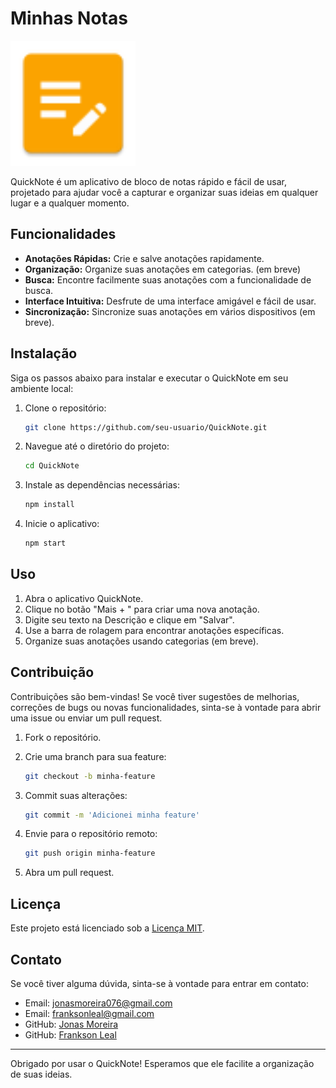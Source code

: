 # Minhas Notas

<p align="left">
  <img src="app/src/main/res/mipmap-hdpi/ic_launcher.webp" alt="Logo do QuickNote" width="200">
</p>

QuickNote é um aplicativo de bloco de notas rápido e fácil de usar, projetado para ajudar você a capturar e organizar suas ideias em qualquer lugar e a qualquer momento.

## Funcionalidades

- **Anotações Rápidas:** Crie e salve anotações rapidamente.
- **Organização:** Organize suas anotações em categorias. (em breve)
- **Busca:** Encontre facilmente suas anotações com a funcionalidade de busca.
- **Interface Intuitiva:** Desfrute de uma interface amigável e fácil de usar.
- **Sincronização:** Sincronize suas anotações em vários dispositivos (em breve).

## Instalação

Siga os passos abaixo para instalar e executar o QuickNote em seu ambiente local:

1. Clone o repositório:

    ```bash
    git clone https://github.com/seu-usuario/QuickNote.git
    ```

2. Navegue até o diretório do projeto:

    ```bash
    cd QuickNote
    ```

3. Instale as dependências necessárias:

    ```bash
    npm install
    ```

4. Inicie o aplicativo:

    ```bash
    npm start
    ```

## Uso

1. Abra o aplicativo QuickNote.
2. Clique no botão "Mais + " para criar uma nova anotação.
3. Digite seu texto na Descrição e clique em "Salvar".
4. Use a barra de rolagem para encontrar anotações específicas.
5. Organize suas anotações usando categorias (em breve).

## Contribuição

Contribuições são bem-vindas! Se você tiver sugestões de melhorias, correções de bugs ou novas funcionalidades, sinta-se à vontade para abrir uma issue ou enviar um pull request.

1. Fork o repositório.
2. Crie uma branch para sua feature:

    ```bash
    git checkout -b minha-feature
    ```

3. Commit suas alterações:

    ```bash
    git commit -m 'Adicionei minha feature'
    ```

4. Envie para o repositório remoto:

    ```bash
    git push origin minha-feature
    ```

5. Abra um pull request.

## Licença

Este projeto está licenciado sob a [Licença MIT](LICENSE).

## Contato

Se você tiver alguma dúvida, sinta-se à vontade para entrar em contato:

- Email: jonasmoreira076@gmail.com
- Email: franksonleal@gmail.com
- GitHub: [Jonas Moreira](https://github.com/JonasMoreira5)
- GitHub: [Frankson Leal](https://github.com/FranksonLeal)

---

Obrigado por usar o QuickNote! Esperamos que ele facilite a organização de suas ideias.
